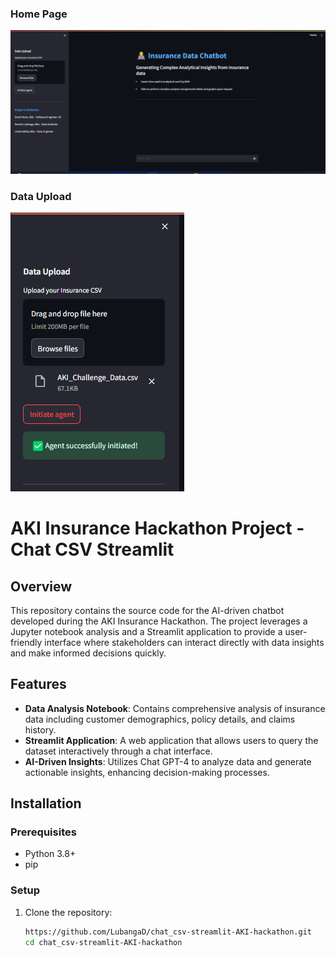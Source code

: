 ### Home Page
![Home](screenshots/Home.png)


### Data Upload


![data Upload](screenshots/DataUpload.png)


# AKI Insurance Hackathon Project - Chat CSV Streamlit

## Overview
This repository contains the source code for the AI-driven chatbot developed during the AKI Insurance Hackathon. The project leverages a Jupyter notebook analysis and a Streamlit application to provide a user-friendly interface where stakeholders can interact directly with data insights and make informed decisions quickly.

## Features
- **Data Analysis Notebook**: Contains comprehensive analysis of insurance data including customer demographics, policy details, and claims history.
- **Streamlit Application**: A web application that allows users to query the dataset interactively through a chat interface.
- **AI-Driven Insights**: Utilizes Chat GPT-4 to analyze data and generate actionable insights, enhancing decision-making processes.

## Installation

### Prerequisites
- Python 3.8+
- pip

### Setup
1. Clone the repository:
   ```bash
   https://github.com/LubangaD/chat_csv-streamlit-AKI-hackathon.git
   cd chat_csv-streamlit-AKI-hackathon
